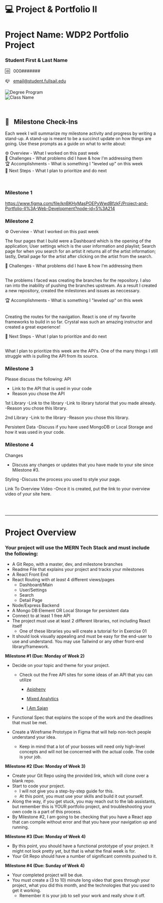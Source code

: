 
# 💻 Project & Portfolio II

# Project Name: WDP2 Portfolio Project

### Student First & Last Name

🆔 &nbsp; 000#######

📪 &nbsp; email@student.fullsail.edu


![Degree Program](https://img.shields.io/badge/Degree-Web%20Development-orange?logo=gnometerminal)
<br>
![Class Name](https://img.shields.io/badge/Class-Project%20and%20Portfolio%20II-orange?logo=react)



<br>

## 📢 &nbsp; Milestone Check-Ins

Each week I will summarize my milestone activity and progress by writing a stand-up. A stand-up is meant to be a succinct update on how things are going. Use these prompts as a guide on what to write about:

⚙️ Overview - What I worked on this past week
<br>
🌵 Challenges - What problems did I have & how I'm addressing them
<br>
🏆 Accomplishments - What is something I "leveled up" on this week
<br>
🔮 Next Steps - What I plan to prioritize and do next

<br>

### Milestone 1
https://www.figma.com/file/knBKHyMasPOEPyWwdBfzkF/Project-and-Portfolio-II%3A-Web-Development?node-id=5%3A214

### Milestone 2

⚙️ Overview - What I worked on this past week
<br>

The four pages that I build were a Dashboard which is the opening of the application; User settings which is the user information and playlist; Search page for when you search for an artist it returns all of the artist information; lastly, Detail page for the artist after clicking on the artist from the search. 
<br>

🌵 Challenges - What problems did I have & how I'm addressing them

<br>
The problems I faced was creating the branches for the repository. I also ran into the inability of pushing the branches upstream. As a result I created a new repository, created the milestones and issues as neccessary.
<br>

🏆 Accomplishments - What is something I "leveled up" on this week

<br>
Creating the routes for the navigation. React is one of my favorite frameworks to build in so far. Crystal was such an amazing instructor and created a great experience!
<br>

🔮 Next Steps - What I plan to prioritize and do next

<br>
What I plan to prioritize this week are the API's. One of the many things I still struggle with is pulling the API from its source.



### Milestone 3

Please discuss the following:
API
- Link to the API that is used in your code
- Reason you chose the API

1st Library
-Link to the library
-Link to library tutorial that you made already.
-Reason you chose this library.

2nd Library
-Link to the library
-Reason you chose this library.

Persistent Data
-Discuss if you have used MongoDB or Local Storage and how it was used in your code.


### Milestone 4

Changes
- Discuss any changes or updates that you have made to your site since Milestone #3.

Styling
-Discuss the process you used to style your page.

Link To Overview Video
-Once it is created, put the link to your overview video of your site here.

<br>
<br>
<hr/>

# Project Overview

### Your project will use the MERN Tech Stack and must include the following:

-   A Git Repo, with a master, dev, and milestone branches
-   Readme File that explains your project and tracks your milestones
-   A React Front End
-   React Routing with  _at least_  4 different views/pages
    -   Dashboard/Main
    -   User/Settings
    -   Search
    -   Detail Page
-   Node/Express Backend
-   A Mongo DB Element OR Local Storage for persistent data
-   Connect to at least 1 free API
-   The project must use at least 2 different libraries, not including React itself
    -   One of these libraries you will create a tutorial for in Exercise 01
-   It should look visually appealing and must be easy for the end-user to use and understand. You may use Tailwind or any other front-end library/framework.

**Milestone #1 (Due: Monday of Week 2)**

-   Decide on your topic and theme for your project.
    -   Check out the Free API sites for some ideas of an API that you can utilize
        -   [Apipheny](https://apipheny.io/free-api/)  
            
        -   [Mixed Analytics](https://mixedanalytics.com/blog/list-actually-free-open-no-auth-needed-apis/)  
            
        -   [I Am Sajan](https://iamsajan.com/free-api-without-an-api-key/)  
            
-   Functional Spec that explains the scope of the work and the deadlines that must be met.  
    
-   Create a Wireframe Prototype in Figma that will help non-tech people understand your idea.
    -   Keep in mind that a lot of your bosses will need only high-level concepts and will not be concerned with the actual code. The code is your job.

**Milestone #2 **(Due: Monday of Week 3)****

-   Create your Git Repo using the provided link, which will clone over a blank repo.
-   Start to code your project.
    -   I will not give you a step-by-step guide for this.
    -   At this point, you must use your skills and build it out yourself.
-   Along the way, if you get stuck, you may reach out to the lab assistants, but remember this is YOUR portfolio project, and troubleshooting your own code is a part of this process.
-   By Milestone #2, I am going to be checking that you have a React app that can compile without error and that you have your navigation up and running.

**Milestone #3 **(Due: Monday of Week 4)****

-   By this point, you should have a functional prototype of your project. It might not look pretty yet, but that is what the final week is for.
-   Your Git Repo should have a number of significant commits pushed to it.

**Milestone #4 **(Due: Sunday of Week 4)****

-   Your completed project will be due.
-   You must create a (3 to 10) minute long video that goes through your project, what you did this month, and the technologies that you used to get it working.
    -   Remember it is your job to sell your work and really show it off.
